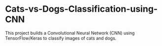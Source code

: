 # Cats-vs-Dogs-Classification-using-CNN
This project builds a Convolutional Neural Network (CNN) using TensorFlow/Keras to classify images of cats and dogs.  
